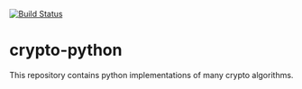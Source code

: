 [![Build Status](https://travis-ci.org/kyle-fredrickson/crypto-python.svg?branch=main)](https://travis-ci.org/github/kyle-fredrickson/crypto-python)

# crypto-python
This repository contains python implementations of many crypto algorithms.
